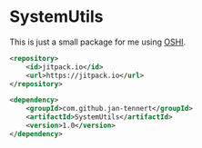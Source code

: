 # SystemUtils
This is just a small package for me using [OSHI](https://github.com/oshi/oshi).

```xml
<repository>
	<id>jitpack.io</id>
	<url>https://jitpack.io</url>
</repository>
```
```xml
<dependency>
	<groupId>com.github.jan-tennert</groupId>
	<artifactId>SystemUtils</artifactId>
	<version>1.0</version>
</dependency>
```
